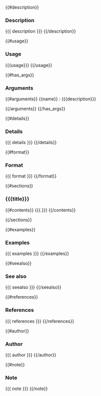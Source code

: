 {{#description}}
### Description

{{{ description }}}
{{/description}}

{{#usage}}
### Usage

{{{usage}}}
{{/usage}}

{{#has_args}}
### Arguments

{{#arguments}}
{{name}}
:   {{{description}}}

{{/arguments}}
{{/has_args}}

{{#details}}
### Details

{{{ details }}}
{{/details}}

{{#format}}
### Format

{{{ format }}}
{{/format}}

{{#sections}}
### {{{title}}}

{{#contents}}
{{{.}}}
{{/contents}}

{{/sections}}

{{#examples}}
### Examples

{{{ examples }}}
{{/examples}}

{{#seealso}}
### See also

{{{ seealso }}}
{{/seealso}}

{{#references}}
### References

{{{ references }}}
{{/references}}

{{#author}}
### Author

{{{ author }}}
{{/author}}

{{#note}}
### Note

{{{ note }}}
{{/note}}
